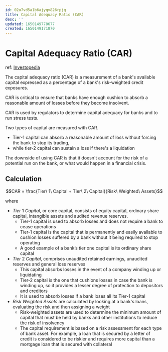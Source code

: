 ```yaml
---
id: 02u7vd5a1b6ajyqv826rpjq
title: Capital Adequacy Ratio (CAR)
desc: ''
updated: 1650149778677
created: 1650149171870
---
```

# Capital Adequacy Ratio (CAR)

ref: [Investopedia](https://www.investopedia.com/terms/c/capitaladequacyratio.asp)

The capital adequacy ratio (CAR) is a measurement of a bank's available capital expressed as a percentage of a bank's risk-weighted credit exposures.

CAR is critical to ensure that banks have enough cushion to absorb a reasonable amount of losses before they become insolvent.

CAR is used by regulators to determine capital adequacy for banks and to run stress tests.

Two types of capital are measured with CAR. 
- Tier-1 capital can absorb a reasonable amount of loss without forcing the bank to stop its trading,
- while tier-2 capital can sustain a loss if there's a liquidation

The downside of using CAR is that it doesn't account for the risk of a potential run on the bank, or what would happen in a financial crisis.

## Calculation

$$CAR = \frac{Tier\ 1\ Capital + Tier\ 2\ Capital}{Risk\ Weighted\ Assets}$$

where
- $Tier\ 1\ Capital$, or core capital, consists of equity capital, ordinary share capital, intangible assets and audited revenue reserves. 
    - Tier-1 capital is used to absorb losses and does not require a bank to cease operations
    - Tier-1 capital is the capital that is permanently and easily available to cushion losses suffered by a bank without it being required to stop operating
    - A good example of a bank’s tier one capital is its ordinary share capital
- $Tier\ 2\ Capital$, comprises unaudited retained earnings, unaudited reserves and general loss reserves
    - This capital absorbs losses in the event of a company winding up or liquidating
    - Tier-2 capital is the one that cushions losses in case the bank is winding up, so it provides a lesser degree of protection to depositors and creditors
    - It is used to absorb losses if a bank loses all its Tier-1 capital
- $Risk\ Weighted\ Assets$ are calculated by looking at a bank's loans, evaluating the risk and then assigning a weight
    - Risk-weighted assets are used to determine the minimum amount of capital that must be held by banks and other institutions to reduce the risk of insolvency
    - The capital requirement is based on a risk assessment for each type of bank asset. For example, a loan that is secured by a letter of credit is considered to be riskier and requires more capital than a mortgage loan that is secured with collateral